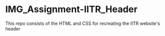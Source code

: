# IMG_Assignment-IITR_Header
This repo consists of the HTML and CSS for recreating the IITR website's header

